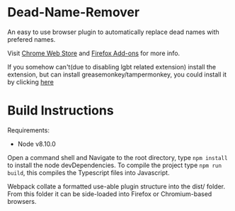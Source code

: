# Dead-Name-Remover
An easy to use browser plugin to automatically replace dead names with prefered names.

Visit [Chrome Web Store](https://chrome.google.com/webstore/detail/deadname-remover/cceilgmnkeijahkehfcgfalepihfbcag/) and [Firefox Add-ons](https://addons.mozilla.org/en-US/firefox/addon/deadname-remover/) for more info.

If you somehow can't(due to disabling lgbt related extension) install the extension, but can install greasemonkey/tampermonkey, you could install it by clicking [here](https://github.com/WillHayCode/Deadname-Remover/raw/master/deadname-remover.user.js)

# Build Instructions

Requirements:

 - Node v8.10.0

Open a command shell and Navigate to the root directory, type `npm install` to install the node devDependencies.
To compile the project type `npm run build`, this compiles the Typescript files into Javascript.

Webpack collate a formatted use-able plugin structure into the dist/ folder.
From this folder it can be side-loaded into Firefox or Chromium-based browsers.

